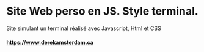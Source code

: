 # Site Web perso en JS. Style terminal.

Site simulant un terminal réalisé avec Javascript, Html et CSS
#### https://www.derekamsterdam.ca

